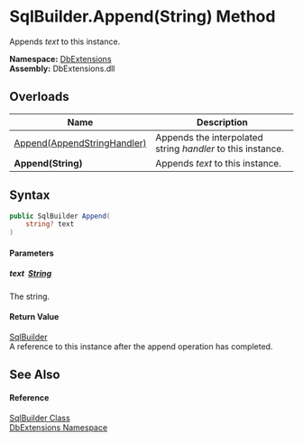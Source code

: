 SqlBuilder.Append(String) Method
================================
Appends *text* to this instance.
  
**Namespace:** [DbExtensions][1]  
**Assembly:** DbExtensions.dll

Overloads
---------

| Name                             | Description                                                 |
| -------------------------------- | ----------------------------------------------------------- |
| [Append(AppendStringHandler)][2] | Appends the interpolated string *handler* to this instance. |
| **Append(String)**               | Appends *text* to this instance.                            |


Syntax
------

```csharp
public SqlBuilder Append(
	string? text
)
```

#### Parameters

##### *text*  [String][3]
The string.

#### Return Value
[SqlBuilder][4]  
A reference to this instance after the append operation has completed.

See Also
--------

#### Reference
[SqlBuilder Class][4]  
[DbExtensions Namespace][1]  

[1]: ../README.md
[2]: Append.md
[3]: https://learn.microsoft.com/dotnet/api/system.string
[4]: README.md